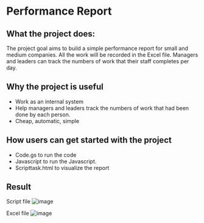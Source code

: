 # Performance Report

## What the project does:
The project goal aims to build a simple performance report for small and medium companies. All the work will be recorded in the Excel file. Managers and leaders can track the numbers of work that their staff completes per day. 

## Why the project is useful
- Work as an internal system
- Help managers and leaders track the numbers of work that had been done by each person.
- Cheap, automatic, simple

## How users can get started with the project
- Code.gs to run the code
- Javascript to run the Javascript.
- Scripttask.html to visualize the report

## Result
Script file 
![image](https://github.com/dohangha/Perfomance-Report/assets/108347421/4cef86bd-c552-4b59-b1a4-e03efe13270c)

Excel file 
![image](https://github.com/dohangha/Perfomance-Report/assets/108347421/f6a6567a-7125-4bd6-a411-5c1f9d51cef8)

